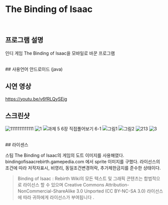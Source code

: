 #  The Binding of Isaac
</br>

## 프로그램 설명
인디 게임 The Binding of Isaac을 모바일로 바꾼 프로그램

</br>
## 사용언어
안드로이드 (java)
</br>

## 시연 영상
https://youtu.be/v6fRLQySEjg
</br>

## 스크린샷
![1111111111111](https://user-images.githubusercontent.com/50066666/100866512-1bdf4a80-34dc-11eb-8fd3-346a93b726f0.jpg)
![1](https://user-images.githubusercontent.com/50066666/100866515-1da90e00-34dc-11eb-8e03-7d548ea4602a.jpg)
![과제 5  6장 직접풀어보기 6-1](https://user-images.githubusercontent.com/50066666/100866521-200b6800-34dc-11eb-9236-f6512d7233c1.jpg)
![그림1](https://user-images.githubusercontent.com/50066666/100866522-200b6800-34dc-11eb-9724-52353ee1917b.jpg)
![그림2](https://user-images.githubusercontent.com/50066666/100866523-20a3fe80-34dc-11eb-8c80-214a3c52d753.jpg)
![213](https://user-images.githubusercontent.com/50066666/100866529-23065880-34dc-11eb-8e26-ce7fe75787a5.jpg)
![3](https://user-images.githubusercontent.com/50066666/100866533-24378580-34dc-11eb-9b67-f7dfca138b6e.jpg)

</br>
## 라이센스
</br>

스팀 The Binding of Isaac의 게임의 도트 이미지를 사용해였다. 
bindingofisaacrebirth.gamepedia.com 에서 sprite 이미지를 구했다.
라이선스의 조건에 따라 저작자표시, 비영리, 동일조건변경허락, 추가제한금지를 준수한 상태이다.

>Binding of Isaac : Rebirth Wiki의 모든 텍스트 및 그래픽 콘텐츠는 합법적으로 라이선스 할 수 있으며 
>Creative Commons Attribution-NonCommercial-ShareAlike 3.0 Unported (CC BY-NC-SA 3.0) 라이선스에 따라 귀하에게 라이선스가 부여됩니다 .
